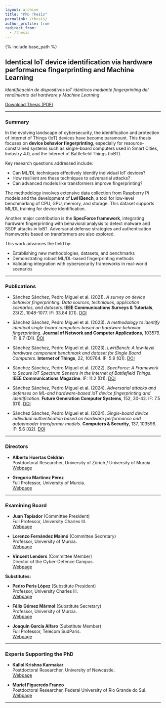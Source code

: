 ```yaml
---
layout: archive
title: "PhD Thesis"
permalink: /thesis/
author_profile: true
redirect_from:
  - /thesis
---
```


{% include base_path %}

## Identical IoT device identification via hardware performance fingerprinting and Machine Learning  
_Identificación de dispositivos IoT idénticos mediante fingerprinting del rendimiento del hardware y Machine Learning_

[Download Thesis (PDF)](/files/Sanchez_Sanchez_PedroMiguel_TD_2024_COMPLETO.pdf)

---

### Summary

In the evolving landscape of cybersecurity, the identification and protection of Internet of Things (IoT) devices have become paramount. This thesis focuses on **device behavior fingerprinting**, especially for resource-constrained systems such as single-board computers used in Smart Cities, Industry 4.0, and the Internet of Battlefield Things (IoBT).

Key research questions addressed include:
- Can ML/DL techniques effectively identify individual IoT devices?
- How resilient are these techniques to adversarial attacks?
- Can advanced models like transformers improve fingerprinting?

The methodology involves extensive data collection from Raspberry Pi models and the development of **LwHBench**, a tool for low-level benchmarking of CPU, GPU, memory, and storage. This dataset supports ML/DL training for device identification.

Another major contribution is the **SpecForce framework**, integrating hardware fingerprinting with behavioral analysis to detect malware and SSDF attacks in IoBT. Adversarial defense strategies and authentication frameworks based on transformers are also explored.

This work advances the field by:
- Establishing new methodologies, datasets, and benchmarks
- Demonstrating robust ML/DL-based fingerprinting methods
- Validating integration with cybersecurity frameworks in real-world scenarios

---

### Publications

- Sánchez Sánchez, Pedro Miguel et al. (2021). _A survey on device behavior fingerprinting: Data sources, techniques, application scenarios, and datasets_. **IEEE Communications Surveys & Tutorials**, 23(2), 1048-1077. IF: 33.84 (D1). [DOI](https://dx.doi.org/10.1109/COMST.2021.3064259)

- Sánchez Sánchez, Pedro Miguel et al. (2023). _A methodology to identify identical single-board computers based on hardware behavior fingerprinting_. **Journal of Network and Computer Applications**, 103579. IF: 8.7 (D1). [DOI](https://dx.doi.org/10.1016/j.jnca.2022.103579)

- Sánchez Sánchez, Pedro Miguel et al. (2023). _LwHBench: A low-level hardware component benchmark and dataset for Single Board Computers_. **Internet of Things**, 22, 100764. IF: 5.9 (Q1). [DOI](https://dx.doi.org/10.1016/j.iot.2023.100764)

- Sánchez Sánchez, Pedro Miguel et al. (2022). _SpecForce: A Framework to Secure IoT Spectrum Sensors in the Internet of Battlefield Things_. **IEEE Communications Magazine**. IF: 11.2 (D1). [DOI](https://dx.doi.org/10.1109/MCOM.001.2200349)

- Sánchez Sánchez, Pedro Miguel et al. (2024). _Adversarial attacks and defenses on ML-and hardware-based IoT device fingerprinting and identification_. **Future Generation Computer Systems**, 152, 30-42. IF: 7.5 (D1). [DOI](https://dx.doi.org/10.1016/j.future.2023.10.011)

- Sánchez Sánchez, Pedro Miguel et al. (2024). _Single-board device individual authentication based on hardware performance and autoencoder transformer models_. **Computers & Security**, 137, 103596. IF: 5.6 (Q2). [DOI](https://dx.doi.org/10.1016/j.cose.2023.103596)

---

### Directors

- **Alberto Huertas Celdrán**  
  Postdoctoral Researcher, University of Zürich / University of Murcia.  
  [Webpage](https://webs.um.es/alberto.huertas)

- **Gregorio Martínez Pérez**  
  Full Professor, University of Murcia.  
  [Webpage](https://webs.um.es/gregorio)

---

### Examining Board

- **Juan Tapiador** (Committee President)  
  Full Professor, University Charles III.  
  [Webpage](https://0xjet.github.io/)

- **Lorenzo Fernández Maimó** (Committee Secretary)  
  Professor, University of Murcia.  
  [Webpage](https://webs.um.es/lfmaimo)

- **Vincent Lenders** (Committee Member)  
  Director of the Cyber-Defence Campus.  
  [Webpage](https://www.lenders.ch/)

**Substitutes:**

- **Pedro Peris López** (Substitute President)  
  Professor, University Charles III.  
  [Webpage](https://cosec.inf.uc3m.es/people/pedro-peris/)

- **Félix Gómez Mármol** (Substitute Secretary)  
  Professor, University of Murcia.  
  [Webpage](https://webs.um.es/felixgm)

- **Joaquín García Alfaro** (Substitute Member)  
  Full Professor, Telecom SudParis.  
  [Webpage](http://www-public.imtbs-tsp.eu/~garcia_a/web/)

---

### Experts Supporting the PhD

- **Kallol Krishna Karmakar**  
  Postdoctoral Researcher, University of Newcastle.  
  [Webpage](https://www.newcastle.edu.au/profile/kallolkrishna-karmakar#career/)

- **Muriel Figueredo Franco**  
  Postdoctoral Researcher, Federal University of Rio Grande do Sul.  
  [Webpage](https://www.figueredofranco.com/)

---
